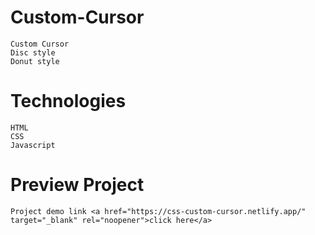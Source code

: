 # Custom-Cursor
    Custom Cursor
    Disc style 
    Donut style

# Technologies
    HTML
    CSS
    Javascript

# Preview Project
    Project demo link <a href="https://css-custom-cursor.netlify.app/" target="_blank" rel="noopener">click here</a>
